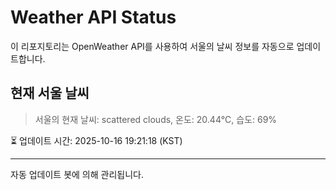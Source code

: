 
# Weather API Status

이 리포지토리는 OpenWeather API를 사용하여 서울의 날씨 정보를 자동으로 업데이트합니다.

## 현재 서울 날씨
> 서울의 현재 날씨: scattered clouds, 온도: 20.44°C, 습도: 69%

⏳ 업데이트 시간: 2025-10-16 19:21:18 (KST)

---
자동 업데이트 봇에 의해 관리됩니다.
